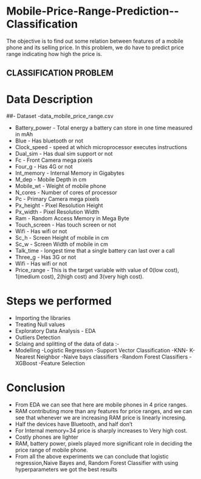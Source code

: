 # Mobile-Price-Range-Prediction--Classification
The objective is to find out some relation between features of a mobile phone and its selling price. In this problem, we do have to predict price range indicating how high the price is.

## CLASSIFICATION PROBLEM

# Data Description
##- Dataset -data_mobile_price_range.csv
* Battery_power - Total energy a battery can store in one time measured in mAh
* Blue - Has bluetooth or not
* Clock_speed - speed at which microprocessor executes instructions
* Dual_sim - Has dual sim support or not
* Fc - Front Camera mega pixels
* Four_g - Has 4G or not
* Int_memory - Internal Memory in Gigabytes
* M_dep - Mobile Depth in cm
* Mobile_wt - Weight of mobile phone
* N_cores - Number of cores of processor
* Pc - Primary Camera mega pixels
* Px_height - Pixel Resolution Height
* Px_width - Pixel Resolution Width
* Ram - Random Access Memory in Mega Byte
* Touch_screen - Has touch screen or not
* Wifi - Has wifi or not
* Sc_h - Screen Height of mobile in cm
* Sc_w - Screen Width of mobile in cm
* Talk_time - longest time that a single battery can last over a call
* Three_g - Has 3G or not
* Wifi - Has wifi or not
* Price_range - This is the target variable with value of 0(low cost), 1(medium cost), 2(high cost) and 3(very high cost).
# Steps we performed
* Importing the libraries
* Treating Null values
* Exploratory Data Analysis - EDA
* Outliers Detection
* Sclaing and splitting of the data of data :-
* Modelling -Logistic Regression -Support Vector Classification -KNN- K- Nearest Neighbor -Naive bays classifiers -Random Forest Classifiers -XGBoost -Feature Selection
# Conclusion
* From EDA we can see that here are mobile phones in 4 price ranges.
* RAM contributing more than any features for price ranges, and we can see that whenever we are increasing RAM price is linearly incresing.
* Half the devices have Bluetooth, and half don’t
* For Internal memory=34 price is sharply increases to Very high cost.
* Costly phones are lighter
* RAM, battery power, pixels played more significant role in deciding the price range of mobile phone.
* From all the above experiments we can conclude that logistic regression,Naive Bayes and, Random Forest Classifier with using hyperparameters we got the best results
